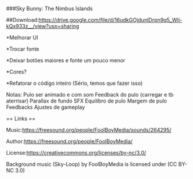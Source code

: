 ###Sky Bunny: The Nimbus Islands

##Download:https://drive.google.com/file/d/16udkGOjdunlDrpn9q5_WIi-kQx933z__/view?usp=sharing

*Melhorar UI

*Trocar fonte

*Deixar botões maiores e fonte um pouco menor

*Cores?

*Refatorar o código inteiro (Sério, temos que fazer isso)


Notas:
	Pulo ser animado e com som
	Feedback do pulo (carregar e tb aterrisar)
	Parallax de fundo
	SFX
	Equilíbro de pulo
	Margem de pulo
	Feedbacks
	Ajustes de gameplay



== Links ==

Music:https://freesound.org/people/FoolBoyMedia/sounds/264295/

Author:https://freesound.org/people/FoolBoyMedia/

License:https://creativecommons.org/licenses/by-nc/3.0/

Background music (Sky-Loop) by FoolBoyMedia is licensed under (CC BY-NC 3.0)
